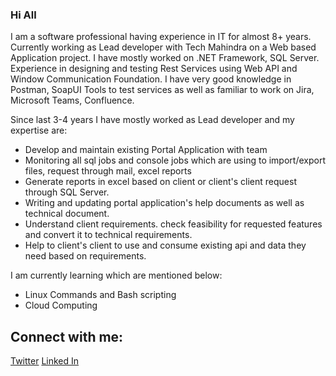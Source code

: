 ### Hi All 

I am a software professional having experience in IT for almost 8+ years. Currently working as Lead developer with Tech Mahindra on a Web based Application project. I have mostly worked on .NET Framework, SQL Server. Experience in designing and testing Rest Services using Web API and Window Communication Foundation. 
I have very good knowledge in Postman, SoapUI Tools to test services as well as familiar to work on Jira, Microsoft Teams, Confluence.

Since last 3-4 years I have mostly worked as Lead developer and my expertise are:
- Develop and maintain existing Portal Application with team
- Monitoring all sql jobs and console jobs which are using to import/export files, request through mail, excel reports
- Generate reports in excel based on client or client's client request through SQL Server.
- Writing and updating portal application's help documents as well as technical document.
- Understand client requirements. check feasibility for requested features and convert it to technical requirements.
- Help to client's client to use and consume existing api and data they need based on requirements.

I am currently learning which are mentioned below:
- Linux Commands and Bash scripting
- Cloud Computing

## Connect with me:
[Twitter](https://twitter.com/vinayavasthi/)
[Linked In](https://www.linkedin.com/in/vinayawasthi/)
